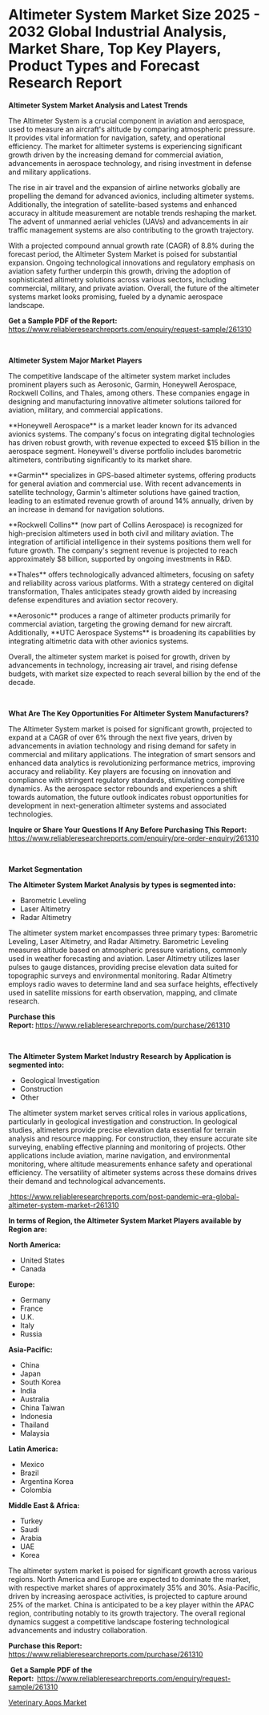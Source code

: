 <p><h1>Altimeter System Market Size 2025 - 2032 Global Industrial Analysis, Market Share, Top Key Players, Product Types and Forecast Research Report</h1></p><p><strong>Altimeter System Market Analysis and Latest Trends</strong></p>
<p><p>The Altimeter System is a crucial component in aviation and aerospace, used to measure an aircraft's altitude by comparing atmospheric pressure. It provides vital information for navigation, safety, and operational efficiency. The market for altimeter systems is experiencing significant growth driven by the increasing demand for commercial aviation, advancements in aerospace technology, and rising investment in defense and military applications.</p><p>The rise in air travel and the expansion of airline networks globally are propelling the demand for advanced avionics, including altimeter systems. Additionally, the integration of satellite-based systems and enhanced accuracy in altitude measurement are notable trends reshaping the market. The advent of unmanned aerial vehicles (UAVs) and advancements in air traffic management systems are also contributing to the growth trajectory.</p><p>With a projected compound annual growth rate (CAGR) of 8.8% during the forecast period, the Altimeter System Market is poised for substantial expansion. Ongoing technological innovations and regulatory emphasis on aviation safety further underpin this growth, driving the adoption of sophisticated altimetry solutions across various sectors, including commercial, military, and private aviation. Overall, the future of the altimeter systems market looks promising, fueled by a dynamic aerospace landscape.</p></p>
<p><strong>Get a Sample PDF of the Report:&nbsp;</strong> <a href="https://www.reliableresearchreports.com/enquiry/request-sample/261310?utm_campaign=2809&utm_medium=2&utm_source=Github&utm_content=ia&utm_term=30032025&utm_id=altimeter-system">https://www.reliableresearchreports.com/enquiry/request-sample/261310</a></p>
<p>&nbsp;</p>
<p><strong>Altimeter System Major Market Players</strong></p>
<p><p>The competitive landscape of the altimeter system market includes prominent players such as Aerosonic, Garmin, Honeywell Aerospace, Rockwell Collins, and Thales, among others. These companies engage in designing and manufacturing innovative altimeter solutions tailored for aviation, military, and commercial applications.</p><p>**Honeywell Aerospace** is a market leader known for its advanced avionics systems. The company's focus on integrating digital technologies has driven robust growth, with revenue expected to exceed $15 billion in the aerospace segment. Honeywell's diverse portfolio includes barometric altimeters, contributing significantly to its market share.</p><p>**Garmin** specializes in GPS-based altimeter systems, offering products for general aviation and commercial use. With recent advancements in satellite technology, Garmin's altimeter solutions have gained traction, leading to an estimated revenue growth of around 14% annually, driven by an increase in demand for navigation solutions.</p><p>**Rockwell Collins** (now part of Collins Aerospace) is recognized for high-precision altimeters used in both civil and military aviation. The integration of artificial intelligence in their systems positions them well for future growth. The company's segment revenue is projected to reach approximately $8 billion, supported by ongoing investments in R&D.</p><p>**Thales** offers technologically advanced altimeters, focusing on safety and reliability across various platforms. With a strategy centered on digital transformation, Thales anticipates steady growth aided by increasing defense expenditures and aviation sector recovery.</p><p>**Aerosonic** produces a range of altimeter products primarily for commercial aviation, targeting the growing demand for new aircraft. Additionally, **UTC Aerospace Systems** is broadening its capabilities by integrating altimetric data with other avionics systems.</p><p>Overall, the altimeter system market is poised for growth, driven by advancements in technology, increasing air travel, and rising defense budgets, with market size expected to reach several billion by the end of the decade.</p></p>
<p>&nbsp;</p>
<p><strong>What Are The Key Opportunities For Altimeter System Manufacturers?</strong></p>
<p><p>The Altimeter System market is poised for significant growth, projected to expand at a CAGR of over 6% through the next five years, driven by advancements in aviation technology and rising demand for safety in commercial and military applications. The integration of smart sensors and enhanced data analytics is revolutionizing performance metrics, improving accuracy and reliability. Key players are focusing on innovation and compliance with stringent regulatory standards, stimulating competitive dynamics. As the aerospace sector rebounds and experiences a shift towards automation, the future outlook indicates robust opportunities for development in next-generation altimeter systems and associated technologies.</p></p>
<p><strong>Inquire or Share Your Questions If Any Before Purchasing This Report:</strong> <a href="https://www.reliableresearchreports.com/enquiry/pre-order-enquiry/261310?utm_campaign=2809&utm_medium=2&utm_source=Github&utm_content=ia&utm_term=30032025&utm_id=altimeter-system">https://www.reliableresearchreports.com/enquiry/pre-order-enquiry/261310</a></p>
<p>&nbsp;</p>
<p><strong>Market Segmentation</strong></p>
<p><strong>The Altimeter System Market Analysis by types is segmented into:</strong></p>
<p><ul><li>Barometric Leveling</li><li>Laser Altimetry</li><li>Radar Altimetry</li></ul></p>
<p><p>The altimeter system market encompasses three primary types: Barometric Leveling, Laser Altimetry, and Radar Altimetry. Barometric Leveling measures altitude based on atmospheric pressure variations, commonly used in weather forecasting and aviation. Laser Altimetry utilizes laser pulses to gauge distances, providing precise elevation data suited for topographic surveys and environmental monitoring. Radar Altimetry employs radio waves to determine land and sea surface heights, effectively used in satellite missions for earth observation, mapping, and climate research.</p></p>
<p><strong>Purchase this Report:&nbsp;</strong><a href="https://www.reliableresearchreports.com/purchase/261310?utm_campaign=2809&utm_medium=2&utm_source=Github&utm_content=ia&utm_term=30032025&utm_id=altimeter-system">https://www.reliableresearchreports.com/purchase/261310</a></p>
<p>&nbsp;</p>
<p><strong>The Altimeter System Market Industry Research by Application is segmented into:</strong></p>
<p><ul><li>Geological Investigation</li><li>Construction</li><li>Other</li></ul></p>
<p><p>The altimeter system market serves critical roles in various applications, particularly in geological investigation and construction. In geological studies, altimeters provide precise elevation data essential for terrain analysis and resource mapping. For construction, they ensure accurate site surveying, enabling effective planning and monitoring of projects. Other applications include aviation, marine navigation, and environmental monitoring, where altitude measurements enhance safety and operational efficiency. The versatility of altimeter systems across these domains drives their demand and technological advancements.</p></p>
<p><a href="https://www.reliableresearchreports.com/post-pandemic-era-global-altimeter-system-market-r261310?utm_campaign=2809&utm_medium=2&utm_source=Github&utm_content=ia&utm_term=30032025&utm_id=altimeter-system">&nbsp;https://www.reliableresearchreports.com/post-pandemic-era-global-altimeter-system-market-r261310</a></p>
<p><strong>In terms of Region, the Altimeter System Market Players available by Region are:</strong></p>
<p>
    <p> <strong> North America: </strong>
        <ul>
            <li>United States</li>
            <li>Canada</li>
        </ul>
        </p> 
    <p> <strong> Europe: </strong>
        <ul>
            <li>Germany</li>
            <li>France</li>
            <li>U.K.</li>
            <li>Italy</li>
            <li>Russia</li>
        </ul>
        </p> 
    <p> <strong> Asia-Pacific: </strong>
        <ul>
            <li>China</li>
            <li>Japan</li>
            <li>South Korea</li>
            <li>India</li>
            <li>Australia</li>
            <li>China Taiwan</li>
            <li>Indonesia</li>
            <li>Thailand</li>
            <li>Malaysia</li>
        </ul>
        </p> 
    <p> <strong> Latin America: </strong>
        <ul>
            <li>Mexico</li>
            <li>Brazil</li>
            <li>Argentina Korea</li>
            <li>Colombia</li>
        </ul>
        </p> 
    <p> <strong> Middle East & Africa: </strong>
        <ul>
            <li>Turkey</li>
            <li>Saudi</li>
            <li>Arabia</li>
            <li>UAE</li>
            <li>Korea</li>
        </ul>
    </p>
    </p>
<p><p>The altimeter system market is poised for significant growth across various regions. North America and Europe are expected to dominate the market, with respective market shares of approximately 35% and 30%. Asia-Pacific, driven by increasing aerospace activities, is projected to capture around 25% of the market. China is anticipated to be a key player within the APAC region, contributing notably to its growth trajectory. The overall regional dynamics suggest a competitive landscape fostering technological advancements and industry collaboration.</p></p>
<p><strong>Purchase this Report: </strong><a href="https://www.reliableresearchreports.com/purchase/261310?utm_campaign=2809&utm_medium=2&utm_source=Github&utm_content=ia&utm_term=30032025&utm_id=altimeter-system">https://www.reliableresearchreports.com/purchase/261310</a></p>
<p>&nbsp;<strong>Get a Sample PDF of the Report:&nbsp;&nbsp;</strong><a href="https://www.reliableresearchreports.com/enquiry/request-sample/261310?utm_campaign=2809&utm_medium=2&utm_source=Github&utm_content=ia&utm_term=30032025&utm_id=altimeter-system">https://www.reliableresearchreports.com/enquiry/request-sample/261310</a></p>
<p><strong></strong></p>
<p><p><a href="https://github.com/djembashote/Market-Research-Report-List-1/blob/main/veterinary-apps-market.md?utm_campaign=2809&utm_medium=2&utm_source=Github&utm_content=ia&utm_term=30032025&utm_id=altimeter-system">Veterinary Apps Market</a></p></p>
